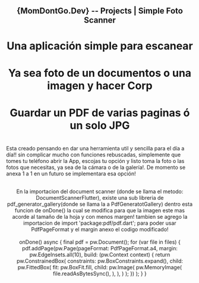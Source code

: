 <h2 align="center"> {MomDontGo.Dev} -- Projects  | Simple Foto Scanner </h2>

<h1 align="center"> Una aplicación simple para escanear</h1>
<h1 align="center"> Ya sea foto de un documentos o una imagen y hacer Corp</h1>
<h1 align="center"> Guardar un PDF de varias paginas ó un solo JPG</h1>

<br>
	Esta creado pensando en dar una herramienta util y sencilla para el día a día!! sin complicar mucho con funciones rebuscadas, simplemente que tomes tu teléfono abrir la App, escojas tu opción y listo toma la foto o las fotos que necesitas, ya sea de la cámara o de la galería!. De momento se anexa 1 a 1 en un futuro se implementara esa opción!
<br>
<br>
<p align="center"> En la importacion del document scanner (donde se llama el metodo: DocumentScannerFlutter), existe una sub libreria de pdf_generator_gallery(donde se llama la a PdfGeneratotGallery) dentro esta funcion de onDone() la cual se modifica para que la imagen este mas acorde al tamaño de la hoja y con menos margen! 
tambien se agrego la importacion de import 'package:pdf/pdf.dart'; para poder usar PdfPageFormat y el margin	
anexo el codigo modificado!</p1>
<br>
<br>
<p1 align="center"> 
	onDone() async {
		final pdf = pw.Document();
		for (var file in files) {
			pdf.addPage(pw.Page(pageFormat: PdfPageFormat.a4,
			margin: pw.EdgeInsets.all(10),
			build: (pw.Context context) {
			return pw.ConstrainedBox(
				constraints: pw.BoxConstraints.expand(),
				child: pw.FittedBox(
				fit: pw.BoxFit.fill,
					child: pw.Image(
						pw.MemoryImage(
							file.readAsBytesSync(),
						),
					),
				)
			);
			})
			);
		}
	}		
</p1>
